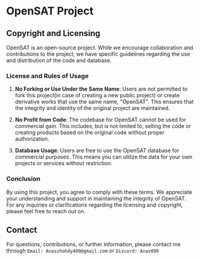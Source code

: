 # OpenSAT Project

## Copyright and Licensing

OpenSAT is an open-source project. While we encourage collaboration and contributions to the project, we have specific guidelines regarding the use and distribution of the code and database.

### License and Rules of Usage

1. **No Forking or Use Under the Same Name**: Users are not permitted to fork this project(in case of creating a new public project) or create derivative works that use the same name, "OpenSAT". This ensures that the integrity and identity of the original project are maintained.

2. **No Profit from Code**: The codebase for OpenSAT cannot be used for commercial gain. This includes, but is not limited to, selling the code or creating products based on the original code without proper authorization.

3. **Database Usage**: Users are free to use the OpenSAT database for commercial purposes. This means you can utilize the data for your own projects or services without restriction.

### Conclusion

By using this project, you agree to comply with these terms. We appreciate your understanding and support in maintaining the integrity of OpenSAT. For any inquiries or clarifications regarding the licensing and copyright, please feel free to reach out on.

## Contact

For questions, contributions, or further information, please contact me through `Email: Anasshohdy400@gmail.com` or `Discord: Anas099`

